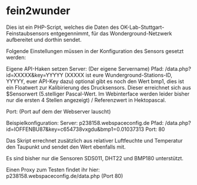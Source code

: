 # fein2wunder
Dies ist ein PHP-Script, welches die Daten des OK-Lab-Stuttgart-Feinstaubsensors entgegennimmt, für das Wonderground-Netzwerk aufbereitet und dorthin sendet.

Folgende Einstellungen müssen in der Konfiguration des Sensors gesetzt werden:

Eigene API-Haken setzen
Server: (Der eigene Servername)
Pfad: /data.php?id=XXXXX&key=YYYYY (XXXXX ist eure Wunderground-Stations-ID, YYYYY, euer API-Key dazu)
optional gibt es noch den Wert bmp1, dies ist ein Floatwert zur Kalibirierung des Drucksensors. Dieser erreichnet sich aus $Sensorwert (5.stelliger Pascal-Wert. Im Webinterface werden leider bisher nur die ersten 4 Stellen angezeigt) / Referenzwert in Hektopascal. 

Port: (Port auf dem der Webserver lauscht)

Beispielkonfiguration:
Server:
p238158.webspaceconfig.de
Pfad:
/data.php?id=IOFFENBU87&key=c654738vxgdu&bmp1=0.01037313
Port:
80

Das Skript errechnet zusätzlich aus relativer Luftfeuchte und Temperatur den Taupunkt und sendet den Wert ebenfalls mit.

Es sind bisher nur die Sensoren SDS011, DHT22 und BMP180 unterstützt.

Einen Proxy zum Testen findet ihr hier: p238158.webspaceconfig.de/data.php (Port 80)


